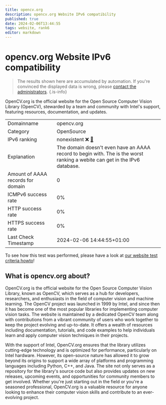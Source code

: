 ```yaml
---
title: opencv.org
description: opencv.org Website IPv6 compatibility
published: true
date: 2024-02-06T13:44:55
tags: website, rank6
editor: markdown
---
```


# opencv.org Website IPv6 compatibility

> The results shown here are accumulated by automation. If you're convinced the displayed data is wrong, please [contact the administrators](/howto/chat). 
{.is-info}

OpenCV.org is the official website for the Open Source Computer Vision Library (OpenCV), stewarded by a team and community with Intel's support, featuring resources, documentation, and updates.


|   |   |
| - | - |
| Domainname | opencv.org
| Category | OpenSource |
| IPv6 ranking | nonexistent :x: [🔗](/howto/ranking) |
| Explanation | The domain doesn't even have an AAAA record to begin with. The is the worst ranking a webite can get in the IPv6 database. |
| Amount of AAAA records for domain | 0 |
| ICMPv6 success rate | 0%|
| HTTP success rate | 0% |
| HTTPS success rate | 0% |
| Last Check Timestamp | 2024-02-06 14:44:55+01:00 |

To see how this test was performed, please have a look at [our website test criteria howto](/howto/testcriteria/website)!


## What is opencv.org about?
OpenCV.org is the official website for the Open Source Computer Vision Library, known as OpenCV, which serves as a hub for developers, researchers, and enthusiasts in the field of computer vision and machine learning. The OpenCV project was launched in 1999 by Intel, and since then it has become one of the most popular libraries for implementing computer vision tasks. The website is maintained by a dedicated OpenCV team along with contributions from a vibrant community of users who work together to keep the project evolving and up-to-date. It offers a wealth of resources including documentation, tutorials, and code examples to help individuals learn and apply computer vision techniques in their projects.

With the support of Intel, OpenCV.org ensures that the library utilizes cutting-edge technology and is optimized for performance, particularly on Intel hardware. However, its open-source nature has allowed it to grow beyond its origins to support a wide array of platforms and programming languages including Python, C++, and Java. The site not only serves as a repository for the library's source code but also provides updates on new releases, upcoming events, and opportunities for community members to get involved. Whether you're just starting out in the field or you're a seasoned professional, OpenCV.org is a valuable resource for anyone looking to enhance their computer vision skills and contribute to an ever-evolving project.


